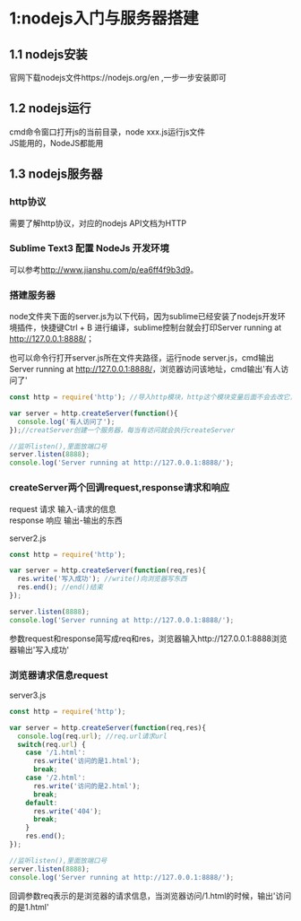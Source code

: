 # 1:nodejs入门与服务器搭建

## 1.1 nodejs安装

官网下载nodejs文件https://nodejs.org/en ,一步一步安装即可

## 1.2 nodejs运行
cmd命令窗口打开js的当前目录，node xxx.js运行js文件  
JS能用的，NodeJS都能用

## 1.3 nodejs服务器

### http协议

需要了解http协议，对应的nodejs API文档为HTTP

### Sublime Text3 配置 NodeJs 开发环境

可以参考<http://www.jianshu.com/p/ea6ff4f9b3d9>。

### 搭建服务器

node文件夹下面的server.js为以下代码，因为sublime已经安装了nodejs开发环境插件，快捷键Ctrl + B 进行编译，sublime控制台就会打印Server running at <http://127.0.0.1:8888/>；  

也可以命令行打开server.js所在文件夹路径，运行node server.js，cmd输出Server running at <http://127.0.0.1:8888/>，浏览器访问该地址，cmd输出'有人访问了'

```js
const http = require('http'); //导入http模块，http这个模块变量后面不会去改它，所以用const定义常量

var server = http.createServer(function(){
  console.log('有人访问了');
});//creatServer创建一个服务器，每当有访问就会执行createServer

//监听listen(),里面放端口号
server.listen(8888);
console.log('Server running at http://127.0.0.1:8888/');
```

### createServer两个回调request,response请求和响应

request		请求	输入-请求的信息  
response	响应	输出-输出的东西

server2.js
```js
const http = require('http');

var server = http.createServer(function(req,res){
  res.write('写入成功'); //write()向浏览器写东西
  res.end(); //end()结束
});

server.listen(8888);
console.log('Server running at http://127.0.0.1:8888/');
```
参数request和response简写成req和res，浏览器输入http://127.0.0.1:8888浏览器输出'写入成功'

### 浏览器请求信息request

server3.js

```js
const http = require('http');

var server = http.createServer(function(req,res){
  console.log(req.url); //req.url请求url
  switch(req.url) {
    case '/1.html':
      res.write('访问的是1.html');
      break;
    case '/2.html':
      res.write('访问的是2.html');
      break;
    default:
      res.write('404');
      break;
	}
	res.end();
});

//监听listen(),里面放端口号
server.listen(8888);
console.log('Server running at http://127.0.0.1:8888/');
```

回调参数req表示的是浏览器的请求信息，当浏览器访问/1.html的时候，输出'访问的是1.html'